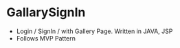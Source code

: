 # GallarySignIn
* Login / SignIn / with Gallery Page. Written in JAVA, JSP    
* Follows MVP Pattern
